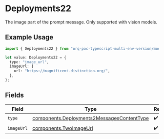 # Deployments22

The image part of the prompt message. Only supported with vision models.

## Example Usage

```typescript
import { Deployments22 } from "orq-poc-typescript-multi-env-version/models/components";

let value: Deployments22 = {
  type: "image_url",
  imageUrl: {
    url: "https://magnificent-distinction.org/",
  },
};
```

## Fields

| Field                                                                                                    | Type                                                                                                     | Required                                                                                                 | Description                                                                                              |
| -------------------------------------------------------------------------------------------------------- | -------------------------------------------------------------------------------------------------------- | -------------------------------------------------------------------------------------------------------- | -------------------------------------------------------------------------------------------------------- |
| `type`                                                                                                   | [components.Deployments2MessagesContentType](../../models/components/deployments2messagescontenttype.md) | :heavy_check_mark:                                                                                       | N/A                                                                                                      |
| `imageUrl`                                                                                               | [components.TwoImageUrl](../../models/components/twoimageurl.md)                                         | :heavy_check_mark:                                                                                       | N/A                                                                                                      |